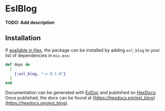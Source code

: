 # EslBlog

**TODO: Add description**

## Installation

If [available in Hex](https://hex.pm/docs/publish), the package can be installed
by adding `esl_blog` to your list of dependencies in `mix.exs`:

```elixir
def deps do
  [
    {:esl_blog, "~> 0.1.0"}
  ]
end
```

Documentation can be generated with [ExDoc](https://github.com/elixir-lang/ex_doc)
and published on [HexDocs](https://hexdocs.pm). Once published, the docs can
be found at [https://hexdocs.pm/esl_blog](https://hexdocs.pm/esl_blog).

